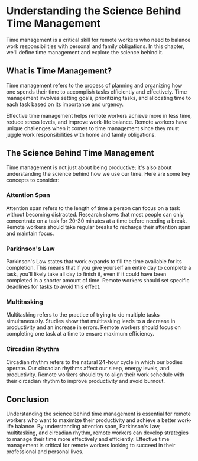 Understanding the Science Behind Time Management
=====================================================================================

Time management is a critical skill for remote workers who need to balance work responsibilities with personal and family obligations. In this chapter, we'll define time management and explore the science behind it.

What is Time Management?
------------------------

Time management refers to the process of planning and organizing how one spends their time to accomplish tasks efficiently and effectively. Time management involves setting goals, prioritizing tasks, and allocating time to each task based on its importance and urgency.

Effective time management helps remote workers achieve more in less time, reduce stress levels, and improve work-life balance. Remote workers have unique challenges when it comes to time management since they must juggle work responsibilities with home and family obligations.

The Science Behind Time Management
----------------------------------

Time management is not just about being productive; it's also about understanding the science behind how we use our time. Here are some key concepts to consider:

### Attention Span

Attention span refers to the length of time a person can focus on a task without becoming distracted. Research shows that most people can only concentrate on a task for 20-30 minutes at a time before needing a break. Remote workers should take regular breaks to recharge their attention span and maintain focus.

### Parkinson's Law

Parkinson's Law states that work expands to fill the time available for its completion. This means that if you give yourself an entire day to complete a task, you'll likely take all day to finish it, even if it could have been completed in a shorter amount of time. Remote workers should set specific deadlines for tasks to avoid this effect.

### Multitasking

Multitasking refers to the practice of trying to do multiple tasks simultaneously. Studies show that multitasking leads to a decrease in productivity and an increase in errors. Remote workers should focus on completing one task at a time to ensure maximum efficiency.

### Circadian Rhythm

Circadian rhythm refers to the natural 24-hour cycle in which our bodies operate. Our circadian rhythms affect our sleep, energy levels, and productivity. Remote workers should try to align their work schedule with their circadian rhythm to improve productivity and avoid burnout.

Conclusion
----------

Understanding the science behind time management is essential for remote workers who want to maximize their productivity and achieve a better work-life balance. By understanding attention span, Parkinson's Law, multitasking, and circadian rhythm, remote workers can develop strategies to manage their time more effectively and efficiently. Effective time management is critical for remote workers looking to succeed in their professional and personal lives.
